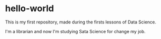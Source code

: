 # hello-world
This is my first repository, made during the firsts lessons of Data Science.

I'm a librarian and now I'm studying Sata Science for change my job.
